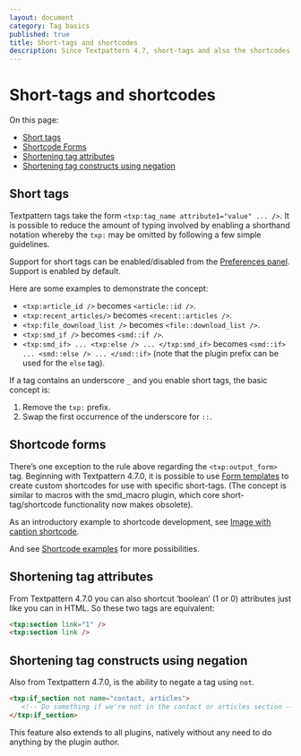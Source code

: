 ```yaml
---
layout: document
category: Tag basics
published: true
title: Short-tags and shortcodes
description: Since Textpattern 4.7, short-tags and also the shortcodes concept are supported.
---
```


# Short-tags and shortcodes

On this page:

* [Short tags](#short-tags)
* [Shortcode Forms](#shortcode-forms)
* [Shortening tag attributes](#shortening-tag-attributes)
* [Shortening tag constructs using negation](#shortening-tag-constructs-using-negation)

## Short tags

Textpattern tags take the form `<txp:tag_name attribute1="value" ... />`. It is possible to reduce the amount of typing involved by enabling a shorthand notation whereby the `txp:` may be omitted by following a few simple guidelines.

Support for short tags can be enabled/disabled from the [Preferences panel](https://docs.textpattern.io/administration/preferences-panel#enable-short-tag-support). Support is enabled by default.

Here are some examples to demonstrate the concept:

* `<txp:article_id />` becomes `<article::id />`.
* `<txp:recent_articles/>` becomes `<recent::articles />`.
* `<txp:file_download_list />` becomes `<file::download_list />`.
* `<txp:smd_if />` becomes `<smd::if />`.
* `<txp:smd_if> ... <txp:else /> ... </txp:smd_if>` becomes `<smd::if> ... <smd::else /> ... </smd::if>` (note that the plugin prefix can be used for the `else` tag).

If a tag contains an underscore `_` and you enable short tags, the basic concept is:

1. Remove the `txp:` prefix.
2. Swap the first occurrence of the underscore for `::`.

## Shortcode forms

There’s one exception to the rule above regarding the `<txp:output_form>` tag. Beginning with Textpattern 4.7.0, it is possible to use [Form templates](https://docs.textpattern.io/themes/form-templates-explained) to create custom shortcodes for use with specific short-tags. (The concept is similar to macros with the smd_macro plugin, which core short-tag/shortcode functionality now makes obsolete).

As an introductory example to shortcode development, see [Image with caption shortcode](https://docs.textpattern.io/tags/shortcodes/image-with-caption-shortcode).

And see [Shortcode examples](https://docs.textpattern.io/tags/shortcodes/) for more possibilities.

## Shortening tag attributes

From Textpattern 4.7.0 you can also shortcut ‘boolean’ (1 or 0) attributes just like you can in HTML. So these two tags are equivalent:

```html
<txp:section link="1" />
<txp:section link />
```

## Shortening tag constructs using negation

Also from Textpattern 4.7.0, is the ability to negate a tag using `not`.

```html
<txp:if_section not name="contact, articles">
   <!-- Do something if we're not in the contact or articles section -->
</txp:if_section>
```

This feature also extends to all plugins, natively without any need to do anything by the plugin author.
